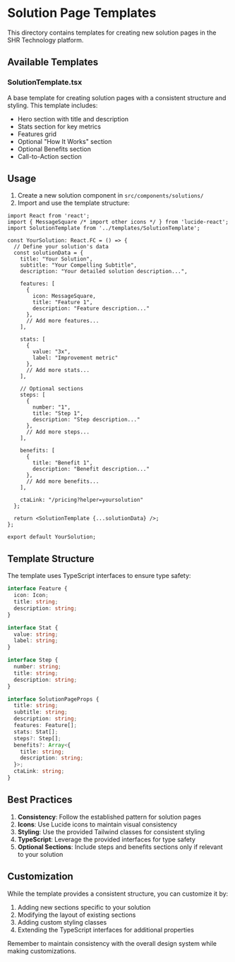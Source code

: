 # Solution Page Templates

This directory contains templates for creating new solution pages in the SHR Technology platform.

## Available Templates

### SolutionTemplate.tsx

A base template for creating solution pages with a consistent structure and styling. This template includes:

- Hero section with title and description
- Stats section for key metrics
- Features grid
- Optional "How It Works" section
- Optional Benefits section
- Call-to-Action section

## Usage

1. Create a new solution component in `src/components/solutions/`
2. Import and use the template structure:

```tsx
import React from 'react';
import { MessageSquare /* import other icons */ } from 'lucide-react';
import SolutionTemplate from '../templates/SolutionTemplate';

const YourSolution: React.FC = () => {
  // Define your solution's data
  const solutionData = {
    title: "Your Solution",
    subtitle: "Your Compelling Subtitle",
    description: "Your detailed solution description...",
    
    features: [
      {
        icon: MessageSquare,
        title: "Feature 1",
        description: "Feature description..."
      },
      // Add more features...
    ],
    
    stats: [
      {
        value: "3x",
        label: "Improvement metric"
      },
      // Add more stats...
    ],
    
    // Optional sections
    steps: [
      {
        number: "1",
        title: "Step 1",
        description: "Step description..."
      },
      // Add more steps...
    ],
    
    benefits: [
      {
        title: "Benefit 1",
        description: "Benefit description..."
      },
      // Add more benefits...
    ],
    
    ctaLink: "/pricing?helper=yoursolution"
  };

  return <SolutionTemplate {...solutionData} />;
};

export default YourSolution;
```

## Template Structure

The template uses TypeScript interfaces to ensure type safety:

```typescript
interface Feature {
  icon: Icon;
  title: string;
  description: string;
}

interface Stat {
  value: string;
  label: string;
}

interface Step {
  number: string;
  title: string;
  description: string;
}

interface SolutionPageProps {
  title: string;
  subtitle: string;
  description: string;
  features: Feature[];
  stats: Stat[];
  steps?: Step[];
  benefits?: Array<{
    title: string;
    description: string;
  }>;
  ctaLink: string;
}
```

## Best Practices

1. **Consistency**: Follow the established pattern for solution pages
2. **Icons**: Use Lucide icons to maintain visual consistency
3. **Styling**: Use the provided Tailwind classes for consistent styling
4. **TypeScript**: Leverage the provided interfaces for type safety
5. **Optional Sections**: Include steps and benefits sections only if relevant to your solution

## Customization

While the template provides a consistent structure, you can customize it by:

1. Adding new sections specific to your solution
2. Modifying the layout of existing sections
3. Adding custom styling classes
4. Extending the TypeScript interfaces for additional properties

Remember to maintain consistency with the overall design system while making customizations.
